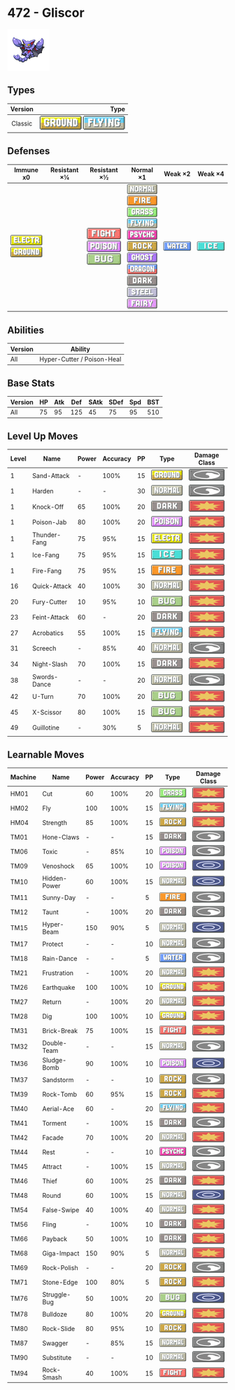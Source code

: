 # 472 - Gliscor

![gliscor](../img/pokemon/472.png)

## Types

| Version | Type                                                                  |
| :-----: | --------------------------------------------------------------------: |
| Classic | ![ground](../img/types/ground.png) ![flying](../img/types/flying.png) |

## Defenses

| Immune x0                                                                     | Resistant ×¼ | Resistant ×½                                                                                                   | Normal ×1                                                                                                                                                                                                                                                                                                                                                                                                              | Weak ×2                          | Weak ×4                      |
| ----------------------------------------------------------------------------- | ------------ | -------------------------------------------------------------------------------------------------------------- | ---------------------------------------------------------------------------------------------------------------------------------------------------------------------------------------------------------------------------------------------------------------------------------------------------------------------------------------------------------------------------------------------------------------------- | -------------------------------- | ---------------------------- |
| ![electric](../img/types/electric.png)<br/>![ground](../img/types/ground.png) |              | ![fighting](../img/types/fighting.png)<br/>![poison](../img/types/poison.png)<br/>![bug](../img/types/bug.png) | ![normal](../img/types/normal.png)<br/>![fire](../img/types/fire.png)<br/>![grass](../img/types/grass.png)<br/>![flying](../img/types/flying.png)<br/>![psychic](../img/types/psychic.png)<br/>![rock](../img/types/rock.png)<br/>![ghost](../img/types/ghost.png)<br/>![dragon](../img/types/dragon.png)<br/>![dark](../img/types/dark.png)<br/>![steel](../img/types/steel.png)<br/>![fairy](../img/types/fairy.png) | ![water](../img/types/water.png) | ![ice](../img/types/ice.png) |

## Abilities

| Version | Ability                    |
| ------- | -------------------------- |
| All     | Hyper-Cutter / Poison-Heal |

## Base Stats

| Version | HP | Atk | Def | SAtk | SDef | Spd | BST |
| ------- | -- | --- | --- | ---- | ---- | --- | --- |
| All     | 75 | 95  | 125 | 45   | 75   | 95  | 510 |

## Level Up Moves

| Level | Name         | Power | Accuracy | PP | Type                                   | Damage Class                           |
| ----- | ------------ | ----- | -------- | -- | -------------------------------------- | -------------------------------------- |
| 1     | Sand-Attack  | -     | 100%     | 15 | ![ground](../img/types/ground.png)     | ![status](../img/types/status.png)     |
| 1     | Harden       | -     | -        | 30 | ![normal](../img/types/normal.png)     | ![status](../img/types/status.png)     |
| 1     | Knock-Off    | 65    | 100%     | 20 | ![dark](../img/types/dark.png)         | ![physical](../img/types/physical.png) |
| 1     | Poison-Jab   | 80    | 100%     | 20 | ![poison](../img/types/poison.png)     | ![physical](../img/types/physical.png) |
| 1     | Thunder-Fang | 75    | 95%      | 15 | ![electric](../img/types/electric.png) | ![physical](../img/types/physical.png) |
| 1     | Ice-Fang     | 75    | 95%      | 15 | ![ice](../img/types/ice.png)           | ![physical](../img/types/physical.png) |
| 1     | Fire-Fang    | 75    | 95%      | 15 | ![fire](../img/types/fire.png)         | ![physical](../img/types/physical.png) |
| 16    | Quick-Attack | 40    | 100%     | 30 | ![normal](../img/types/normal.png)     | ![physical](../img/types/physical.png) |
| 20    | Fury-Cutter  | 10    | 95%      | 10 | ![bug](../img/types/bug.png)           | ![physical](../img/types/physical.png) |
| 23    | Feint-Attack | 60    | -        | 20 | ![dark](../img/types/dark.png)         | ![physical](../img/types/physical.png) |
| 27    | Acrobatics   | 55    | 100%     | 15 | ![flying](../img/types/flying.png)     | ![physical](../img/types/physical.png) |
| 31    | Screech      | -     | 85%      | 40 | ![normal](../img/types/normal.png)     | ![status](../img/types/status.png)     |
| 34    | Night-Slash  | 70    | 100%     | 15 | ![dark](../img/types/dark.png)         | ![physical](../img/types/physical.png) |
| 38    | Swords-Dance | -     | -        | 20 | ![normal](../img/types/normal.png)     | ![status](../img/types/status.png)     |
| 42    | U-Turn       | 70    | 100%     | 20 | ![bug](../img/types/bug.png)           | ![physical](../img/types/physical.png) |
| 45    | X-Scissor    | 80    | 100%     | 15 | ![bug](../img/types/bug.png)           | ![physical](../img/types/physical.png) |
| 49    | Guillotine   | -     | 30%      | 5  | ![normal](../img/types/normal.png)     | ![physical](../img/types/physical.png) |

## Learnable Moves

| Machine | Name         | Power | Accuracy | PP | Type                                   | Damage Class                           |
| ------- | ------------ | ----- | -------- | -- | -------------------------------------- | -------------------------------------- |
| HM01    | Cut          | 60    | 100%     | 20 | ![grass](../img/types/grass.png)       | ![physical](../img/types/physical.png) |
| HM02    | Fly          | 100   | 100%     | 15 | ![flying](../img/types/flying.png)     | ![physical](../img/types/physical.png) |
| HM04    | Strength     | 85    | 100%     | 15 | ![rock](../img/types/rock.png)         | ![physical](../img/types/physical.png) |
| TM01    | Hone-Claws   | -     | -        | 15 | ![dark](../img/types/dark.png)         | ![status](../img/types/status.png)     |
| TM06    | Toxic        | -     | 85%      | 10 | ![poison](../img/types/poison.png)     | ![status](../img/types/status.png)     |
| TM09    | Venoshock    | 65    | 100%     | 10 | ![poison](../img/types/poison.png)     | ![special](../img/types/special.png)   |
| TM10    | Hidden-Power | 60    | 100%     | 15 | ![normal](../img/types/normal.png)     | ![special](../img/types/special.png)   |
| TM11    | Sunny-Day    | -     | -        | 5  | ![fire](../img/types/fire.png)         | ![status](../img/types/status.png)     |
| TM12    | Taunt        | -     | 100%     | 20 | ![dark](../img/types/dark.png)         | ![status](../img/types/status.png)     |
| TM15    | Hyper-Beam   | 150   | 90%      | 5  | ![normal](../img/types/normal.png)     | ![special](../img/types/special.png)   |
| TM17    | Protect      | -     | -        | 10 | ![normal](../img/types/normal.png)     | ![status](../img/types/status.png)     |
| TM18    | Rain-Dance   | -     | -        | 5  | ![water](../img/types/water.png)       | ![status](../img/types/status.png)     |
| TM21    | Frustration  | -     | 100%     | 20 | ![normal](../img/types/normal.png)     | ![physical](../img/types/physical.png) |
| TM26    | Earthquake   | 100   | 100%     | 10 | ![ground](../img/types/ground.png)     | ![physical](../img/types/physical.png) |
| TM27    | Return       | -     | 100%     | 20 | ![normal](../img/types/normal.png)     | ![physical](../img/types/physical.png) |
| TM28    | Dig          | 100   | 100%     | 10 | ![ground](../img/types/ground.png)     | ![physical](../img/types/physical.png) |
| TM31    | Brick-Break  | 75    | 100%     | 15 | ![fighting](../img/types/fighting.png) | ![physical](../img/types/physical.png) |
| TM32    | Double-Team  | -     | -        | 15 | ![normal](../img/types/normal.png)     | ![status](../img/types/status.png)     |
| TM36    | Sludge-Bomb  | 90    | 100%     | 10 | ![poison](../img/types/poison.png)     | ![special](../img/types/special.png)   |
| TM37    | Sandstorm    | -     | -        | 10 | ![rock](../img/types/rock.png)         | ![status](../img/types/status.png)     |
| TM39    | Rock-Tomb    | 60    | 95%      | 15 | ![rock](../img/types/rock.png)         | ![physical](../img/types/physical.png) |
| TM40    | Aerial-Ace   | 60    | -        | 20 | ![flying](../img/types/flying.png)     | ![physical](../img/types/physical.png) |
| TM41    | Torment      | -     | 100%     | 15 | ![dark](../img/types/dark.png)         | ![status](../img/types/status.png)     |
| TM42    | Facade       | 70    | 100%     | 20 | ![normal](../img/types/normal.png)     | ![physical](../img/types/physical.png) |
| TM44    | Rest         | -     | -        | 10 | ![psychic](../img/types/psychic.png)   | ![status](../img/types/status.png)     |
| TM45    | Attract      | -     | 100%     | 15 | ![normal](../img/types/normal.png)     | ![status](../img/types/status.png)     |
| TM46    | Thief        | 60    | 100%     | 25 | ![dark](../img/types/dark.png)         | ![physical](../img/types/physical.png) |
| TM48    | Round        | 60    | 100%     | 15 | ![normal](../img/types/normal.png)     | ![special](../img/types/special.png)   |
| TM54    | False-Swipe  | 40    | 100%     | 40 | ![normal](../img/types/normal.png)     | ![physical](../img/types/physical.png) |
| TM56    | Fling        | -     | 100%     | 10 | ![dark](../img/types/dark.png)         | ![physical](../img/types/physical.png) |
| TM66    | Payback      | 50    | 100%     | 10 | ![dark](../img/types/dark.png)         | ![physical](../img/types/physical.png) |
| TM68    | Giga-Impact  | 150   | 90%      | 5  | ![normal](../img/types/normal.png)     | ![physical](../img/types/physical.png) |
| TM69    | Rock-Polish  | -     | -        | 20 | ![rock](../img/types/rock.png)         | ![status](../img/types/status.png)     |
| TM71    | Stone-Edge   | 100   | 80%      | 5  | ![rock](../img/types/rock.png)         | ![physical](../img/types/physical.png) |
| TM76    | Struggle-Bug | 50    | 100%     | 20 | ![bug](../img/types/bug.png)           | ![special](../img/types/special.png)   |
| TM78    | Bulldoze     | 80    | 100%     | 20 | ![ground](../img/types/ground.png)     | ![physical](../img/types/physical.png) |
| TM80    | Rock-Slide   | 80    | 95%      | 10 | ![rock](../img/types/rock.png)         | ![physical](../img/types/physical.png) |
| TM87    | Swagger      | -     | 85%      | 15 | ![normal](../img/types/normal.png)     | ![status](../img/types/status.png)     |
| TM90    | Substitute   | -     | -        | 10 | ![normal](../img/types/normal.png)     | ![status](../img/types/status.png)     |
| TM94    | Rock-Smash   | 40    | 100%     | 15 | ![fighting](../img/types/fighting.png) | ![physical](../img/types/physical.png) |